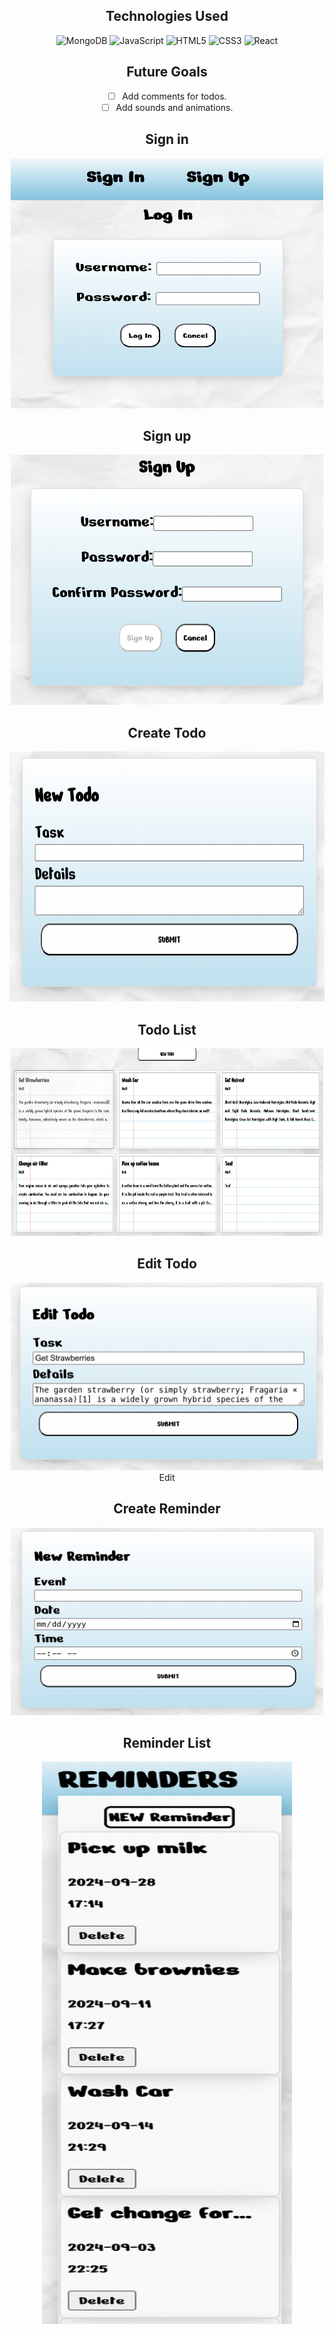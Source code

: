 <div id="assets" align="center">

## Technologies Used
![MongoDB](https://img.shields.io/badge/-MongoDB-2b244f?style=flat&logo=mongodb)
![JavaScript](https://img.shields.io/badge/javascript-9691b5?logo=javascript&logoColor=2b244f)
![HTML5](https://img.shields.io/badge/-HTML5-2b244f?style=flat&logo=html5)
![CSS3](https://img.shields.io/badge/-CSS-2b244f?style=flat&logo=css3)
![React](https://img.shields.io/badge/-React-2b244f?style=flat&logo=react)

## Future Goals

- [ ] Add comments for todos.
- [ ] Add sounds and animations.

## Sign in

<img src="public/screenshots/Signin.png" alt="Signin" title="Signin" width="500" height="400" />

## Sign up

<img src="public/screenshots/Signup.png" alt="Signup" title="Signup" width="500" height="400" />

## Create Todo

<img src="public/screenshots/Todo.png" alt="Todo" title="Todo" width="1000" height="400" />

## Todo List

<img src="public/screenshots/List.png" alt="List" title="List" width="500" height="300" />

## Edit Todo

<img src="public/screenshots/Edit.png" alt="Edit" title="Edit" width="500" height="300" />Edit

## Create Reminder

<img src="public/screenshots/Reminder.png" alt="Reminder" title="Reminder" width="500" height="300" />

## Reminder List

<img src="public/screenshots/ReminderList.png" alt="ReminderList" title="ReminderList" width="400" height="900" />

</div>